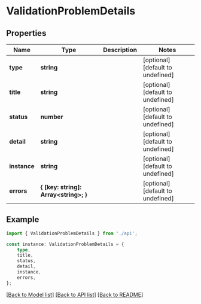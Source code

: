 # ValidationProblemDetails


## Properties

Name | Type | Description | Notes
------------ | ------------- | ------------- | -------------
**type** | **string** |  | [optional] [default to undefined]
**title** | **string** |  | [optional] [default to undefined]
**status** | **number** |  | [optional] [default to undefined]
**detail** | **string** |  | [optional] [default to undefined]
**instance** | **string** |  | [optional] [default to undefined]
**errors** | **{ [key: string]: Array&lt;string&gt;; }** |  | [optional] [default to undefined]

## Example

```typescript
import { ValidationProblemDetails } from './api';

const instance: ValidationProblemDetails = {
    type,
    title,
    status,
    detail,
    instance,
    errors,
};
```

[[Back to Model list]](../README.md#documentation-for-models) [[Back to API list]](../README.md#documentation-for-api-endpoints) [[Back to README]](../README.md)
